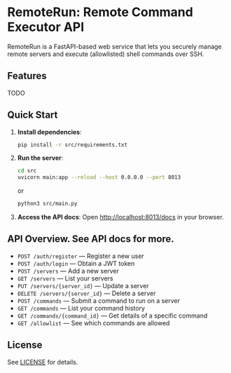 # RemoteRun: Remote Command Executor API

RemoteRun is a FastAPI-based web service that lets you securely manage remote servers and execute (allowlisted) shell commands over SSH. 

## Features

TODO

## Quick Start

1. **Install dependencies**:

   ```bash
   pip install -r src/requirements.txt
   ```

2. **Run the server**:

   ```bash
   cd src
   uvicorn main:app --reload --host 0.0.0.0 --port 8013
   ```

   or

   ```bash
   python3 src/main.py
   ```

3. **Access the API docs**: Open [http://localhost:8013/docs](http://localhost:8013/docs) in your browser.

## API Overview. See API docs for more.

- `POST /auth/register` — Register a new user
- `POST /auth/login` — Obtain a JWT token
- `POST /servers` — Add a new server
- `GET /servers` — List your servers
- `PUT /servers/{server_id}` — Update a server
- `DELETE /servers/{server_id}` — Delete a server
- `POST /commands` — Submit a command to run on a server
- `GET /commands` — List your command history
- `GET /commands/{command_id}` — Get details of a specific command
- `GET /allowlist` — See which commands are allowed

## License

See [LICENSE](LICENSE) for details.
